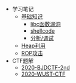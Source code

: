 <!--
<center>
<a href='#/'>
<img src="http://image.taqini.space/img/owl.png" width=128>
</a>
<p>Powered by docsify</p>
</center>
-->
* 学习笔记
  * [基础知识](note/basic/)
    * [libc函数漏洞](note/basic/libc.md)
    * [shellcode](note/basic/shellcode.md)
    * [分析/调试](note/basic/debug.md)
  * [Heap利用](note/heap/)
  * [ROP攻击](note/rop/)
* CTF题解
  * [2020-BJDCTF-2nd](ctf/BJDCTF-2nd-2020/ "BJDCTF 2nd Pwn出题人wp - 20200321/23")
  * [2020-WUST-CTF](ctf/WUST-CTF-2020/ "WUST-CTF 萌新赛 - 20200327/30")

